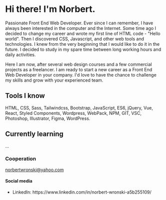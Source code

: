 <h1>Hi there! I'm Norbert.</h1>

Passionate Front End Web Developer. Ever since I can remember, I have always been interested in the computer and the Internet. Some time ago I decided to change my career and wrote my first line of HTML code - "Hello world". Then I discovered CSS, Javascript, and other web tools and technologies. I knew from the very beginning that I would like to do it in the future. I decided to study in my spare time between long working hours and daily activities. 

Here I am now, after several web design courses and a few commercial projects as a freelancer. I am ready to start a new career as a Front End Web Developer in your company. I'd love to have the chance to challenge my skills and grow with your experienced team. 


<h2>Tools I know</h2>

HTML, CSS, Sass, Tailwindcss, Bootstrap, JavaScript, ES6, jQuery, Vue, React, Styled Components, Wordpress, WebPack, NPM, GIT, VSC, Photoshop, Illustrator, Figma, WordPress.

<h2>Currently learning</h2>

...

<h3>Cooperation</h3>

norbertwronski@yahoo.com

<h4>Social media</h4>

<ul>
  <li>LinkedIn: https://www.linkedin.com/in/norbert-wronski-a5b255109/</li>
</ul>
